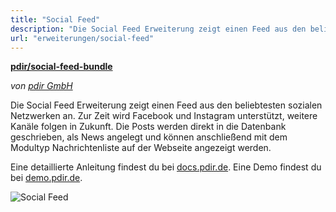 ```yaml
---
title: "Social Feed"
description: "Die Social Feed Erweiterung zeigt einen Feed aus den beliebtesten sozialen Netzwerken an (Facebook und Instagram)."
url: "erweiterungen/social-feed"
---
```


**[pdir/social-feed-bundle](https://packagist.org/packages/pdir/social-feed-bundle)**

_von [pdir GmbH](https://www.pdir.de)_

Die Social Feed Erweiterung zeigt einen Feed aus den beliebtesten sozialen Netzwerken an. Zur Zeit wird Facebook und Instagram unterstützt, weitere Kanäle folgen in Zukunft. Die Posts werden direkt in die Datenbank geschrieben, als News angelegt und können anschließend mit dem Modultyp Nachrichtenliste auf der Webseite angezeigt werden.

Eine detaillierte Anleitung findest du bei [docs.pdir.de](https://docs.pdir.de/#/social-feed/index).
Eine Demo findest du bei [demo.pdir.de](https://demo.pdir.de/social-feed).

![Social Feed](/de/extensions/images/de/social-feed.png)